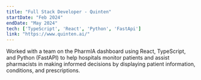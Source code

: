 ```yaml
---
title: "Full Stack Developer - Quinten"
startDate: "Feb 2024"
endDate: "May 2024"
tech: ['TypeScript', 'React', 'Python', 'FastApi']
link: "https://www.quinten.ai/"
---
```

Worked with a team on the PharmIA dashboard using React,
TypeScript, and Python (FastAPI) to help hospitals monitor
patients and assist pharmacists in making informed decisions
by displaying patient information, conditions, and
prescriptions.